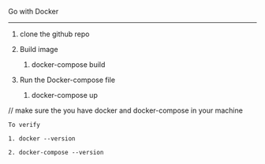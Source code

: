 Go with Docker 

------------------------------------------------------

1. clone the github repo

2. Build image 

    1. docker-compose build

3. Run the Docker-compose file

    1. docker-compose up

// make sure the you have docker and docker-compose in your machine 

    To verify 

    1. docker --version

    2. docker-compose --version


